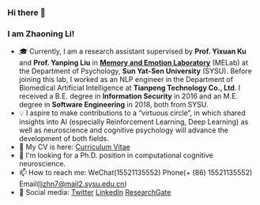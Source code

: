 ### Hi there 👋

<!--
**Das-Boot/Das-Boot** is a ✨ _special_ ✨ repository because its `README.md` (this file) appears on your GitHub profile.
-->

### I am Zhaoning Li!

- :mortar_board: Currently, I am a research assistant supervised by **Prof. Yixuan Ku** and **Prof. Yanping Liu** in [**Memory and Emotion Laboratory**](https://sysumelab.com) (MELab) at the Department of Psychology, **Sun Yat-Sen University** (SYSU). Before joining this lab, I worked as an NLP engineer in the Department of Biomedical Artificial Intelligence at **Tianpeng Technology Co., Ltd**. I received a B.E. degree in **Information Security** in 2016 and an M.E. degree in **Software Engineering** in 2018, both from SYSU.
- :bulb: I aspire to make contributions to a “virtuous circle”, in which shared insights into AI (especially Reinforcement Learning, Deep Learning) as well as neuroscience and cognitive psychology will advance the development of both fields. 
- 🌱 My CV is here: [Curriculum Vitae](www)
- 🔭 I'm looking for a Ph.D. position in computational cognitive neuroscience.
- 📫 How to reach me: WeChat(15521135552) Phone(+ (86) 15521135552) Email(lizhn7@mail2.sysu.edu.cn) 
- :key: Social media: [Twitter](https://twitter.com/lizhn7) [LinkedIn](https://www.linkedin.com/in/zhaoning-li-b82bb1136/) [ResearchGate](https://www.researchgate.net/profile/Zhaoning_Li2)
